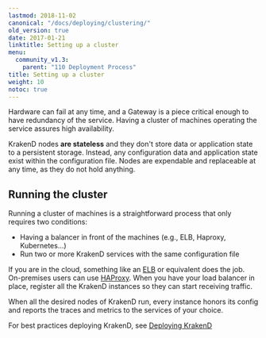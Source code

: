 ```yaml
---
lastmod: 2018-11-02
canonical: "/docs/deploying/clustering/"
old_version: true
date: 2017-01-21
linktitle: Setting up a cluster
menu:
  community_v1.3:
    parent: "110 Deployment Process"
title: Setting up a cluster
weight: 10
notoc: true
---
```

Hardware can fail at any time, and a Gateway is a piece critical enough to have redundancy of the service. Having a cluster of machines operating the service assures high availability.

KrakenD nodes **are stateless** and they don't store data or application state to a persistent storage. Instead, any configuration data and application state exist within the configuration file. Nodes are expendable and replaceable at any time, as they do not hold anything.

## Running the cluster
Running a cluster of machines is a straightforward process that only requires two conditions:

- Having a balancer in front of the machines (e.g., ELB, Haproxy, Kubernetes...)
- Run two or more KrakenD services with the same configuration file

If you are in the cloud, something like an [ELB](https://aws.amazon.com/elasticloadbalancing) or equivalent does the job. On-premises users can use [HAProxy](http://www.haproxy.org/). When you have your load balancer in place, register all the KrakenD instances so they can start receiving traffic.

When all the desired nodes of KrakenD run, every instance honors its config and reports the traces and metrics to the services of your choice.

For best practices deploying KrakenD, see [Deploying KrakenD](/docs/v1.3/deploying/best-practices/)
